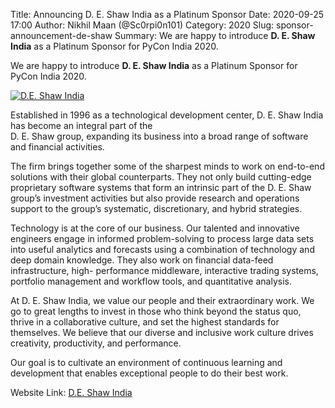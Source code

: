 Title: Announcing D. E. Shaw India as a Platinum Sponsor
Date: 2020-09-25 17:00
Author: Nikhil Maan (@Sc0rpi0n101)
Category: 2020
Slug: sponsor-announcement-de-shaw
Summary: We are happy to introduce **D. E. Shaw India** as a Platinum Sponsor for PyCon India 2020.

We are happy to introduce **D. E. Shaw India** as a Platinum Sponsor for PyCon India 2020.

[![D.E. Shaw India](https://in.pycon.org/2020/assets/images/sponsors/deshaw.png)](www.deshawindia.com)

Established in 1996 as a technological development center, D. E. Shaw India has become an integral part of the </br>
D. E. Shaw group, expanding its business into a broad range of software and financial activities.

The firm brings together some of the sharpest minds to work on end-to-end solutions with their global counterparts. They not only build cutting-edge proprietary software systems that form an intrinsic part of the D. E. Shaw group’s investment activities but also provide research and operations support to the group’s systematic, discretionary, and hybrid strategies.

Technology is at the core of our business. Our talented and innovative engineers engage in informed problem-solving to process large data sets into useful analytics and forecasts using a combination of technology and deep domain knowledge. They also work on financial data-feed infrastructure, high- performance middleware, interactive trading systems, portfolio management and workflow tools, and quantitative analysis.

At D. E. Shaw India, we value our people and their extraordinary work. We go to great lengths to invest in those who think beyond the status quo, thrive in a collaborative culture, and set the highest standards for themselves. We believe that our diverse and inclusive work culture drives creativity, productivity, and performance.

Our goal is to cultivate an environment of continuous learning and development that enables exceptional people to do their best work.

Website Link: [D.E. Shaw India](http://deshawindia.com/cHljb24yMDIw)
